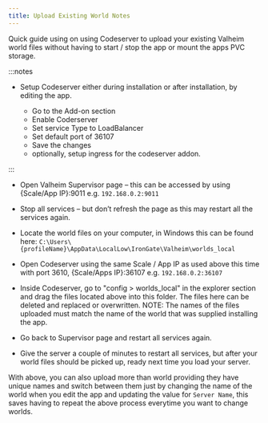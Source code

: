 ```yaml
---
title: Upload Existing World Notes
---
```


Quick guide using on using Codeserver to upload your existing Valheim world files without having to start / stop the app or mount the apps PVC storage.

:::notes

- Setup Codeserver either during installation or after installation, by editing the app.

  - Go to the Add-on section
  - Enable Coderserver
  - Set service Type to LoadBalancer
  - Set default port of 36107
  - Save the changes
  - optionally, setup ingress for the codeserver addon.

:::

- Open Valheim Supervisor page – this can be accessed by using {Scale/App IP}:9011 e.g. `192.168.0.2:9011`

- Stop all services – but don’t refresh the page as this may restart all the services again.

- Locate the world files on your computer, in Windows this can be found here: `C:\Users\{profileName}\AppData\LocalLow\IronGate\Valheim\worlds_local`

- Open Codeserver using the same Scale / App IP as used above this time with port 3610, {Scale/Apps IP}:36107 e.g. `192.168.0.2:36107`

- Inside Codeserver, go to "config > worlds_local" in the explorer section and drag the files located above into this folder. The files here can be deleted and replaced or overwritten.
NOTE: The names of the files uploaded must match the name of the world that was supplied installing the app.

- Go back to Supervisor page and restart all services again.

- Give the server a couple of minutes to restart all services, but after your world files should be picked up, ready next time you load your server.

With above, you can also upload more than world providing they have unique names and switch between them just by changing the name of the world when you edit the app and updating the value for `Server Name`, this saves having to repeat the above process everytime you want to change worlds.
